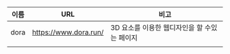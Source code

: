 | 이름 | URL | 비고 |
| ---- | ---- | ---- |
| dora | https://www.dora.run/ | 3D 요소를 이용한 웹디자인을 할 수있는 페이지 |
|  |  |  |